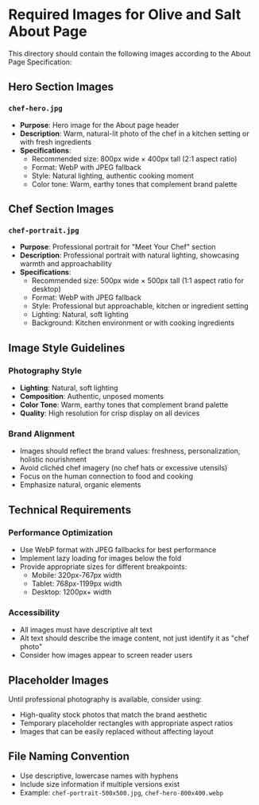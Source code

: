 # Required Images for Olive and Salt About Page

This directory should contain the following images according to the About Page Specification:

## Hero Section Images

### `chef-hero.jpg`

- **Purpose**: Hero image for the About page header
- **Description**: Warm, natural-lit photo of the chef in a kitchen setting or with fresh ingredients
- **Specifications**:
  - Recommended size: 800px wide × 400px tall (2:1 aspect ratio)
  - Format: WebP with JPEG fallback
  - Style: Natural lighting, authentic cooking moment
  - Color tone: Warm, earthy tones that complement brand palette

## Chef Section Images

### `chef-portrait.jpg`

- **Purpose**: Professional portrait for "Meet Your Chef" section
- **Description**: Professional portrait with natural lighting, showcasing warmth and approachability
- **Specifications**:
  - Recommended size: 500px wide × 500px tall (1:1 aspect ratio for desktop)
  - Format: WebP with JPEG fallback
  - Style: Professional but approachable, kitchen or ingredient setting
  - Lighting: Natural, soft lighting
  - Background: Kitchen environment or with cooking ingredients

## Image Style Guidelines

### Photography Style

- **Lighting**: Natural, soft lighting
- **Composition**: Authentic, unposed moments
- **Color Tone**: Warm, earthy tones that complement brand palette
- **Quality**: High resolution for crisp display on all devices

### Brand Alignment

- Images should reflect the brand values: freshness, personalization, holistic nourishment
- Avoid clichéd chef imagery (no chef hats or excessive utensils)
- Focus on the human connection to food and cooking
- Emphasize natural, organic elements

## Technical Requirements

### Performance Optimization

- Use WebP format with JPEG fallbacks for best performance
- Implement lazy loading for images below the fold
- Provide appropriate sizes for different breakpoints:
  - Mobile: 320px-767px width
  - Tablet: 768px-1199px width
  - Desktop: 1200px+ width

### Accessibility

- All images must have descriptive alt text
- Alt text should describe the image content, not just identify it as "chef photo"
- Consider how images appear to screen reader users

## Placeholder Images

Until professional photography is available, consider using:

- High-quality stock photos that match the brand aesthetic
- Temporary placeholder rectangles with appropriate aspect ratios
- Images that can be easily replaced without affecting layout

## File Naming Convention

- Use descriptive, lowercase names with hyphens
- Include size information if multiple versions exist
- Example: `chef-portrait-500x500.jpg`, `chef-hero-800x400.webp`
